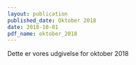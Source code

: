 ```yaml
---
layout: publication
published_date: Oktober 2018
date: 2018-10-01
pdf_name: oktober_2018
---
```


Dette er vores udgivelse for oktober 2018
